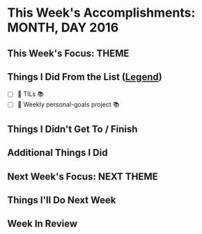 # This Week's Accomplishments: **MONTH, DAY** 2016

## This Week's Focus: **THEME**

## Things I Did From the List ([Legend](emoji-legend.md.md))

- [ ] :briefcase: TILs :books:
- [ ] :briefcase: Weekly personal-goals project :books:

## Things I Didn't Get To / Finish

## Additional Things I Did

## Next Week's Focus: **NEXT THEME**

## Things I'll Do Next Week

## Week In Review
